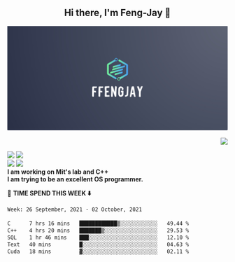 <h2 align="center"> Hi there, I'm Feng-Jay 👋 </h2>  

![](https://github.com/Feng-Jay/DataStruct/blob/master/Image/1.png)  

<img align="right" src="https://github-readme-stats.vercel.app/api?username=Feng-Jay&show_icons=true&icon_color=CE1D2D&text_color=718096&bg_color=ffffff&hide_title=true" />


&emsp;

![](https://visitor-badge.glitch.me/badge?page_id=Feng-Jay.readme)
![](https://img.shields.io/badge/Concentrate-Cpp-blue)  
![](https://img.shields.io/badge/Rust-primer-orange)
![](https://img.shields.io/badge/Target-OS-9cf)  
**I am working on Mit's lab and C++**  
**I am trying to be an excellent OS programmer.**  


📘 **TIME SPEND THIS WEEK ⬇️**
<!--START_SECTION:waka-->
```text
Week: 26 September, 2021 - 02 October, 2021

C      7 hrs 16 mins   ████████████▒░░░░░░░░░░░░   49.44 % 
C++    4 hrs 20 mins   ███████▒░░░░░░░░░░░░░░░░░   29.53 % 
SQL    1 hr 46 mins    ███░░░░░░░░░░░░░░░░░░░░░░   12.10 % 
Text   40 mins         █░░░░░░░░░░░░░░░░░░░░░░░░   04.63 % 
Cuda   18 mins         ▓░░░░░░░░░░░░░░░░░░░░░░░░   02.11 % 
```
<!--END_SECTION:waka-->
